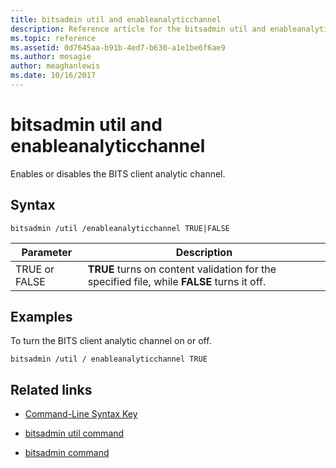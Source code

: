 ```yaml
---
title: bitsadmin util and enableanalyticchannel
description: Reference article for the bitsadmin util and enableanalyticchannel command, which enables or disables the BITS client analytic channel.
ms.topic: reference
ms.assetid: 0d7645aa-b91b-4ed7-b630-a1e1be6f6ae9
ms.author: mosagie
author: meaghanlewis
ms.date: 10/16/2017
---
```


# bitsadmin util and enableanalyticchannel

Enables or disables the BITS client analytic channel.

## Syntax

```
bitsadmin /util /enableanalyticchannel TRUE|FALSE
```

| Parameter | Description |
| --------- | ---------- |
| TRUE or FALSE | **TRUE** turns on content validation for the specified file, while **FALSE** turns it off. |

## Examples

To turn the BITS client analytic channel on or off.

```
bitsadmin /util / enableanalyticchannel TRUE
```

## Related links

- [Command-Line Syntax Key](command-line-syntax-key.md)

- [bitsadmin util command](bitsadmin-util.md)

- [bitsadmin command](bitsadmin.md)
